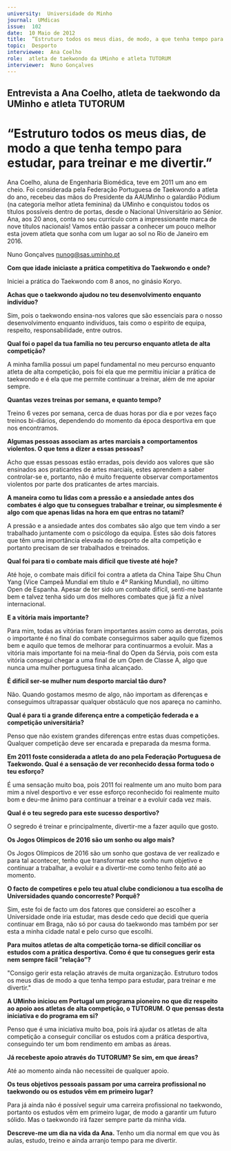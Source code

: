 ```yaml
---
university:  Universidade do Minho
journal:  UMdicas
issue:  102
date:  10 Maio de 2012
title:  “Estruturo todos os meus dias, de modo, a que tenha tempo para estudar, para treinar e me divertir.”
topic:  Desporto
interviewee:  Ana Coelho
role:  atleta de taekwondo da UMinho e atleta TUTORUM
interviewer:  Nuno Gonçalves
---
```



## Entrevista a Ana Coelho, atleta de taekwondo da UMinho e atleta TUTORUM

# “Estruturo todos os meus dias, de modo a que tenha tempo para estudar, para treinar e me divertir.”


Ana Coelho, aluna de Engenharia Biomédica, teve em 2011 um ano em cheio. Foi considerada pela Federação Portuguesa de Taekwondo a atleta do ano, recebeu das mãos do Presidente da AAUMinho o galardão Pódium (na categoria melhor atleta feminina) da UMinho e conquistou todos os títulos possíveis dentro de portas, desde o Nacional Universitário ao Sénior. Ana, aos 20 anos, conta no seu currículo com a impressionante marca de nove títulos nacionais! Vamos então passar a conhecer um pouco melhor esta jovem atleta que sonha com um lugar ao sol no Rio de Janeiro em 2016.

Nuno Gonçalves
nunog@sas.uminho.pt


**Com que idade iniciaste a prática competitiva do Taekwondo e onde?**

Iniciei a prática do Taekwondo com 8 anos, no ginásio Koryo.


**Achas que o taekwondo ajudou no teu desenvolvimento enquanto indivíduo?**

Sim, pois o taekwondo ensina-nos valores que são essenciais para o nosso desenvolvimento enquanto indivíduos, tais como o espírito de equipa, respeito, responsabilidade, entre outros.


**Qual foi o papel da tua família no teu percurso enquanto atleta de alta competição?**

A minha família possui um papel fundamental no meu percurso enquanto atleta de alta competição, pois foi ela que me permitiu iniciar a prática de taekwondo e é ela que me permite continuar a treinar, além de me apoiar sempre.


**Quantas vezes treinas por semana, e quanto tempo?**

Treino 6 vezes por semana, cerca de duas horas por dia e por vezes faço treinos bi-diários, dependendo do momento da época desportiva em que nos encontramos.


**Algumas pessoas associam as artes marciais a comportamentos violentos. O que tens a dizer a essas pessoas?**

Acho que essas pessoas estão erradas, pois devido aos valores que são ensinados aos praticantes de artes marciais, estes aprendem a saber controlar-se e, portanto, não é muito frequente observar comportamentos violentos por parte dos praticantes de artes marciais.


**A maneira como tu lidas com a pressão e a ansiedade antes dos combates é algo que tu consegues trabalhar e treinar, ou simplesmente é algo com que apenas lidas na hora em que entras no tatami?**

A pressão e a ansiedade antes dos combates são algo que tem vindo a ser trabalhado juntamente com o psicólogo da equipa. Estes são dois fatores que têm uma importância elevada no desporto de alta competição e portanto precisam de ser trabalhados e treinados.


**Qual foi para ti o combate mais difícil que tiveste até hoje?**

Até hoje, o combate mais difícil foi contra a atleta da China Taipe Shu Chun Yang (Vice Campeã Mundial em título e 4º Ranking Mundial), no último Open de Espanha. Apesar de ter sido um combate difícil, senti-me bastante bem e talvez tenha sido um dos melhores combates que já fiz a nível internacional.


**E a vitória mais importante?**

Para mim, todas as vitórias foram importantes assim como as derrotas, pois o importante é no final do combate conseguirmos saber aquilo que fizemos bem e aquilo que temos de melhorar para continuarmos a evoluir. Mas a vitória mais importante foi na meia-final do Open da Sérvia, pois com esta vitória consegui chegar a uma final de um Open de Classe A, algo que nunca uma mulher portuguesa tinha alcançado.


**É difícil ser-se mulher num desporto marcial tão duro?**

Não. Quando gostamos mesmo de algo, não importam as diferenças e conseguimos ultrapassar qualquer obstáculo que nos apareça no caminho.


**Qual é para ti a grande diferença entre a competição federada e a competição universitária?**

Penso que não existem grandes diferenças entre estas duas competições. Qualquer competição deve ser encarada e preparada da mesma forma.


**Em 2011 foste considerada a atleta do ano pela Federação Portuguesa de Taekwondo. Qual é a sensação de ver reconhecido dessa forma todo o teu esforço?**

É uma sensação muito boa, pois 2011 foi realmente um ano muito bom para mim a nível desportivo e ver esse esforço reconhecido foi realmente muito bom e deu-me ânimo para continuar a treinar e a evoluir cada vez mais.


**Qual é o teu segredo para este sucesso desportivo?**

O segredo é treinar e principalmente, divertir-me a fazer aquilo que gosto.


**Os Jogos Olímpicos de 2016 são um sonho ou algo mais?**

Os Jogos Olímpicos de 2016 são um sonho que gostava de ver realizado e para tal acontecer, tenho que transformar este sonho num objetivo e continuar a trabalhar, a evoluir e a divertir-me como tenho feito até ao momento.


**O facto de competires e pelo teu atual clube condicionou a tua escolha de Universidades quando concorreste? Porquê?**

Sim, este foi de facto um dos fatores que considerei ao escolher a Universidade onde iria estudar, mas desde cedo que decidi que queria continuar em Braga, não só por causa do taekwondo mas também por ser esta a minha cidade natal e pelo curso que escolhi.


**Para muitos atletas de alta competição torna-se difícil conciliar os estudos com a prática desportiva. Como é que tu consegues gerir esta nem sempre fácil “relação”?**

"Consigo gerir esta relação através de muita organização. Estruturo todos os meus dias de modo a que tenha tempo para estudar, para treinar e me divertir."


**A UMinho iniciou em Portugal um programa pioneiro no que diz respeito ao apoio aos atletas de alta competição, o TUTORUM. O que pensas desta iniciativa e do programa em si?**

Penso que é uma iniciativa muito boa, pois irá ajudar os atletas de alta competição a conseguir conciliar os estudos com a prática desportiva, conseguindo ter um bom rendimento em ambas as áreas.


**Já recebeste apoio através do TUTORUM? Se sim, em que áreas?**

Até ao momento ainda não necessitei de qualquer apoio.


**Os teus objetivos pessoais passam por uma carreira profissional no taekwondo ou os estudos vêm em primeiro lugar?**

Para já ainda não é possível seguir uma carreira profissional no taekwondo, portanto os estudos vêm em primeiro lugar, de modo a garantir um futuro sólido. Mas o taekwondo irá fazer sempre parte da minha vida.


**Descreve-me um dia na vida da Ana.**
Tenho um dia normal em que vou às aulas, estudo, treino e ainda arranjo tempo para me divertir.

